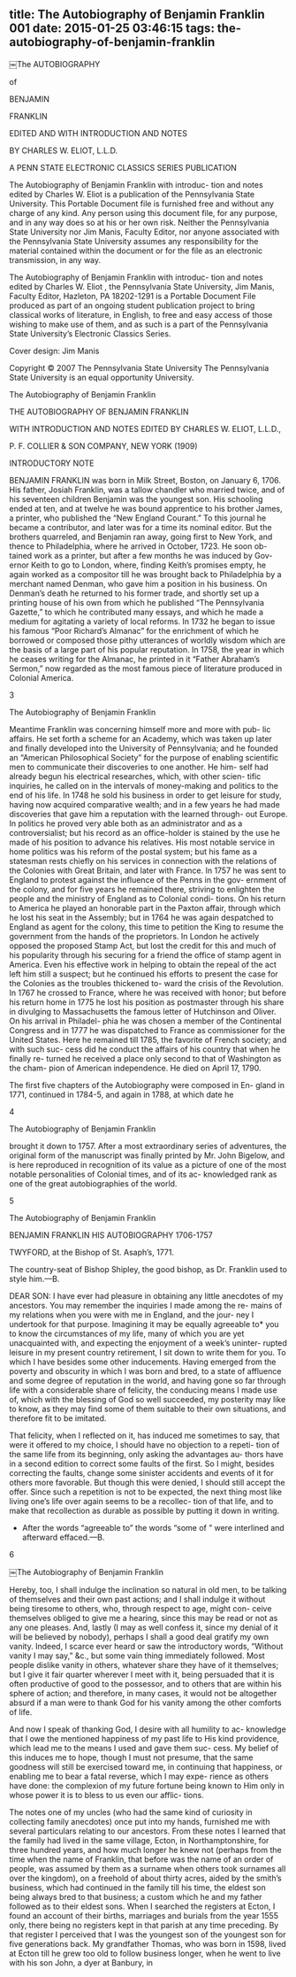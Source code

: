 title: The Autobiography of Benjamin Franklin 001
date: 2015-01-25 03:46:15
tags: the-autobiography-of-benjamin-franklin
---

￼The AUTOBIOGRAPHY

of

BENJAMIN

FRANKLIN

EDITED AND WITH INTRODUCTION AND NOTES

BY CHARLES W. ELIOT, L.L.D.

A PENN STATE ELECTRONIC CLASSICS SERIES PUBLICATION

The Autobiography of Benjamin Franklin with introduc- tion and notes edited by Charles W. Eliot is a publication of the Pennsylvania State University. This Portable Document file is furnished free and without any charge of any kind. Any person using this document file, for any purpose, and in any way does so at his or her own risk. Neither the Pennsylvania State University nor Jim Manis, Faculty Editor, nor anyone associated with the Pennsylvania State University assumes any responsibility for the material contained within the document or for the file as an electronic transmission, in any way.

The Autobiography of Benjamin Franklin with introduc- tion and notes edited by Charles W. Eliot , the Pennsylvania State University, Jim Manis, Faculty Editor, Hazleton, PA 18202-1291 is a Portable Document File produced as part of an ongoing student publication project to bring classical works of literature, in English, to free and easy access of those wishing to make use of them, and as such is a part of the Pennsylvania State University’s Electronic Classics Series.

Cover design: Jim Manis

Copyright © 2007 The Pennsylvania State University The Pennsylvania State University is an equal opportunity University.

The Autobiography of Benjamin Franklin

THE AUTOBIOGRAPHY OF BENJAMIN FRANKLIN

WITH INTRODUCTION AND NOTES EDITED BY CHARLES W. ELIOT, L.L.D.,

P. F. COLLIER & SON COMPANY, NEW YORK (1909)

INTRODUCTORY NOTE

BENJAMIN FRANKLIN was born in Milk Street, Boston, on January 6, 1706. His father, Josiah Franklin, was a tallow chandler who married twice, and of his seventeen children Benjamin was the youngest son. His schooling ended at ten, and at twelve he was bound apprentice to his brother James, a printer, who published the “New England Courant.” To this journal he became a contributor, and later was for a time its nominal editor. But the brothers quarreled, and Benjamin ran away, going first to New York, and thence to Philadelphia, where he arrived in October, 1723. He soon ob- tained work as a printer, but after a few months he was induced by Gov- ernor Keith to go to London, where, finding Keith’s promises empty, he again worked as a compositor till he was brought back to Philadelphia by a merchant named Denman, who gave him a position in his business. On Denman’s death he returned to his former trade, and shortly set up a printing house of his own from which he published “The Pennsylvania Gazette,” to which he contributed many essays, and which he made a medium for agitating a variety of local reforms. In 1732 he began to issue his famous “Poor Richard’s Almanac” for the enrichment of which he borrowed or composed those pithy utterances of worldly wisdom which are the basis of a large part of his popular reputation. In 1758, the year in which he ceases writing for the Almanac, he printed in it “Father Abraham’s Sermon,” now regarded as the most famous piece of literature produced in Colonial America.

3

The Autobiography of Benjamin Franklin

Meantime Franklin was concerning himself more and more with pub- lic affairs. He set forth a scheme for an Academy, which was taken up later and finally developed into the University of Pennsylvania; and he founded an “American Philosophical Society” for the purpose of enabling scientific men to communicate their discoveries to one another. He him- self had already begun his electrical researches, which, with other scien- tific inquiries, he called on in the intervals of money-making and politics to the end of his life. In 1748 he sold his business in order to get leisure for study, having now acquired comparative wealth; and in a few years he had made discoveries that gave him a reputation with the learned through- out Europe. In politics he proved very able both as an administrator and as a controversialist; but his record as an office-holder is stained by the use he made of his position to advance his relatives. His most notable service in home politics was his reform of the postal system; but his fame as a statesman rests chiefly on his services in connection with the relations of the Colonies with Great Britain, and later with France. In 1757 he was sent to England to protest against the influence of the Penns in the gov- ernment of the colony, and for five years he remained there, striving to enlighten the people and the ministry of England as to Colonial condi- tions. On his return to America he played an honorable part in the Paxton affair, through which he lost his seat in the Assembly; but in 1764 he was again despatched to England as agent for the colony, this time to petition the King to resume the government from the hands of the proprietors. In London he actively opposed the proposed Stamp Act, but lost the credit for this and much of his popularity through his securing for a friend the office of stamp agent in America. Even his effective work in helping to obtain the repeal of the act left him still a suspect; but he continued his efforts to present the case for the Colonies as the troubles thickened to- ward the crisis of the Revolution. In 1767 he crossed to France, where he was received with honor; but before his return home in 1775 he lost his position as postmaster through his share in divulging to Massachusetts the famous letter of Hutchinson and Oliver. On his arrival in Philadel- phia he was chosen a member of the Continental Congress and in 1777 he was dispatched to France as commissioner for the United States. Here he remained till 1785, the favorite of French society; and with such suc- cess did he conduct the affairs of his country that when he finally re- turned he received a place only second to that of Washington as the cham- pion of American independence. He died on April 17, 1790.

The first five chapters of the Autobiography were composed in En- gland in 1771, continued in 1784-5, and again in 1788, at which date he

4

The Autobiography of Benjamin Franklin

brought it down to 1757. After a most extraordinary series of adventures, the original form of the manuscript was finally printed by Mr. John Bigelow, and is here reproduced in recognition of its value as a picture of one of the most notable personalities of Colonial times, and of its ac- knowledged rank as one of the great autobiographies of the world.

5

The Autobiography of Benjamin Franklin

BENJAMIN FRANKLIN HIS AUTOBIOGRAPHY 1706-1757

TWYFORD, at the Bishop of St. Asaph’s, 1771.

The country-seat of Bishop Shipley, the good bishop, as Dr. Franklin used to style him.—B.

DEAR SON: I have ever had pleasure in obtaining any little anecdotes of my ancestors. You may remember the inquiries I made among the re- mains of my relations when you were with me in England, and the jour- ney I undertook for that purpose. Imagining it may be equally agreeable to* you to know the circumstances of my life, many of which you are yet unacquainted with, and expecting the enjoyment of a week’s uninter- rupted leisure in my present country retirement, I sit down to write them for you. To which I have besides some other inducements. Having emerged from the poverty and obscurity in which I was born and bred, to a state of affluence and some degree of reputation in the world, and having gone so far through life with a considerable share of felicity, the conducing means I made use of, which with the blessing of God so well succeeded, my posterity may like to know, as they may find some of them suitable to their own situations, and therefore fit to be imitated.

That felicity, when I reflected on it, has induced me sometimes to say, that were it offered to my choice, I should have no objection to a repeti- tion of the same life from its beginning, only asking the advantages au- thors have in a second edition to correct some faults of the first. So I might, besides correcting the faults, change some sinister accidents and events of it for others more favorable. But though this were denied, I should still accept the offer. Since such a repetition is not to be expected, the next thing most like living one’s life over again seems to be a recollec- tion of that life, and to make that recollection as durable as possible by putting it down in writing.

* After the words “agreeable to” the words “some of ” were interlined and afterward effaced.—B.

6

￼The Autobiography of Benjamin Franklin

Hereby, too, I shall indulge the inclination so natural in old men, to be talking of themselves and their own past actions; and I shall indulge it without being tiresome to others, who, through respect to age, might con- ceive themselves obliged to give me a hearing, since this may be read or not as any one pleases. And, lastly (I may as well confess it, since my denial of it will be believed by nobody), perhaps I shall a good deal gratify my own vanity. Indeed, I scarce ever heard or saw the introductory words, “Without vanity I may say,” &c., but some vain thing immediately followed. Most people dislike vanity in others, whatever share they have of it themselves; but I give it fair quarter wherever I meet with it, being persuaded that it is often productive of good to the possessor, and to others that are within his sphere of action; and therefore, in many cases, it would not be altogether absurd if a man were to thank God for his vanity among the other comforts of life.

And now I speak of thanking God, I desire with all humility to ac- knowledge that I owe the mentioned happiness of my past life to His kind providence, which lead me to the means I used and gave them suc- cess. My belief of this induces me to hope, though I must not presume, that the same goodness will still be exercised toward me, in continuing that happiness, or enabling me to bear a fatal reverse, which I may expe- rience as others have done: the complexion of my future fortune being known to Him only in whose power it is to bless to us even our afflic- tions.

The notes one of my uncles (who had the same kind of curiosity in collecting family anecdotes) once put into my hands, furnished me with several particulars relating to our ancestors. From these notes I learned that the family had lived in the same village, Ecton, in Northamptonshire, for three hundred years, and how much longer he knew not (perhaps from the time when the name of Franklin, that before was the name of an order of people, was assumed by them as a surname when others took surnames all over the kingdom), on a freehold of about thirty acres, aided by the smith’s business, which had continued in the family till his time, the eldest son being always bred to that business; a custom which he and my father followed as to their eldest sons. When I searched the registers at Ecton, I found an account of their births, marriages and burials from the year 1555 only, there being no registers kept in that parish at any time preceding. By that register I perceived that I was the youngest son of the youngest son for five generations back. My grandfather Thomas, who was born in 1598, lived at Ecton till he grew too old to follow business longer, when he went to live with his son John, a dyer at Banbury, in

